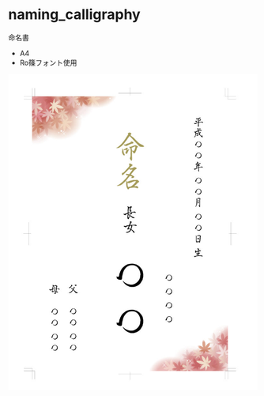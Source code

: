 # naming_calligraphy
命名書  
- A4  
- Ro篠フォント使用

![img](https://raw.githubusercontent.com/hrfmmymt/naming_calligraphy/master/naming_calligraphy.jpg)
